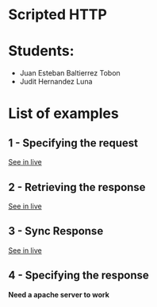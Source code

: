 # Scripted HTTP 

# Students:
- Juan Esteban Baltierrez Tobon
- Judit Hernandez Luna

# List of examples 

## 1 -  Specifying the request 
[See in live](https://juantobon.tech/ScriptedHTTP/01-SpecifyingTheRequest/specifyingTheRequest.html)

## 2 -  Retrieving the response 
[See in live](https://juantobon.tech/ScriptedHTTP/02-RetrievingTheResponse/retrievingTheResponse.html)

## 3 -  Sync Response 
[See in live](https://juantobon.tech/ScriptedHTTP/03-SyncResponse/syncResponse.html)

## 4 -  Specifying the response 
 **Need a apache server to work**
